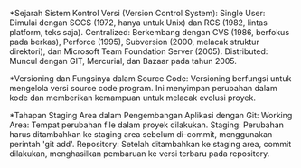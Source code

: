 *Sejarah Sistem Kontrol Versi (Version Control System):
Single User: Dimulai dengan SCCS (1972, hanya untuk Unix) dan RCS (1982, lintas platform, teks saja).
Centralized: Berkembang dengan CVS (1986, berfokus pada berkas), Perforce (1995), Subversion (2000, melacak struktur direktori), dan Microsoft Team Foundation Server (2005).
Distributed: Muncul dengan GIT, Mercurial, dan Bazaar pada tahun 2005.

*Versioning dan Fungsinya dalam Source Code:
Versioning berfungsi untuk mengelola versi source code program. Ini menyimpan perubahan dalam kode dan memberikan kemampuan untuk melacak evolusi proyek.

*Tahapan Staging Area dalam Pengembangan Aplikasi dengan Git:
Working Area: Tempat perubahan file dalam proyek dilakukan.
Staging: Perubahan harus ditambahkan ke staging area sebelum di-commit, menggunakan perintah 'git add'.
Repository: Setelah ditambahkan ke staging area, commit dilakukan, menghasilkan pembaruan ke versi terbaru pada repository.
